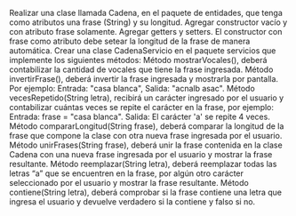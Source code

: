Realizar una clase llamada Cadena, en el paquete de entidades, que tenga como atributos una frase (String) y su longitud. Agregar constructor vacío y con atributo frase solamente. Agregar getters y setters. El constructor con frase como atributo debe setear la longitud de la frase de manera automática. Crear una clase CadenaServicio en el paquete servicios que implemente los siguientes métodos:
Método mostrarVocales(), deberá contabilizar la cantidad de vocales que tiene la frase ingresada.
Método invertirFrase(), deberá invertir la frase ingresada y mostrarla por pantalla. Por ejemplo: Entrada: "casa blanca", Salida: "acnalb asac".
Método vecesRepetido(String letra), recibirá un carácter ingresado por el usuario y contabilizar cuántas veces se repite el carácter en la frase, por ejemplo:
Entrada: frase = "casa blanca". Salida: El carácter 'a' se repite 4 veces.
Método compararLongitud(String frase), deberá comparar la longitud de la frase que compone la clase con otra nueva frase ingresada por el usuario.
Método unirFrases(String frase), deberá unir la frase contenida en la clase Cadena con una nueva frase ingresada por el usuario y mostrar la frase resultante.
Método reemplazar(String letra), deberá reemplazar todas las letras “a” que se encuentren en la frase, por algún otro carácter seleccionado por el usuario y mostrar la frase resultante.
Método contiene(String letra), deberá comprobar si la frase contiene una letra que ingresa el usuario y devuelve verdadero si la contiene y falso si no.